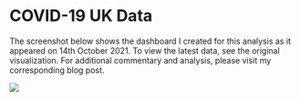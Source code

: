 # COVID-19 UK Data

The screenshot below shows the dashboard I created for this analysis as it appeared on 14th October 2021. To view the latest data, see the original visualization. For additional commentary and analysis, please visit my corresponding blog post.

![]("images/uk-covid-2020-2021.png")
